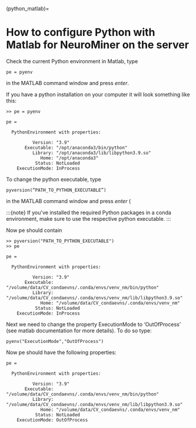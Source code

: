 (python_matlab)=
# How to configure Python with Matlab for NeuroMiner on the server

Check the current Python environment in Matlab, type
```
pe = pyenv
```
in the MATLAB command window and press *enter*.

If you have a python installation on your computer it will look something like this:
```
>> pe = pyenv

pe =

  PythonEnvironment with properties:

          Version: "3.9"
       Executable: "/opt/anaconda3/bin/python"
          Library: "/opt/anaconda3/lib/libpython3.9.so"
             Home: "/opt/anaconda3"
           Status: NotLoaded
    ExecutionMode: InProcess
```

To change the python executable, type

```
pyversion(“PATH_TO_PYTHON_EXECUTABLE”)
```
in the MATLAB command window and press *enter* (

:::{note}
If you've installed the required Python packages in a conda environment, make sure to use the respective python executable.
:::

Now pe should contain

```
>> pyversion("PATH_TO_PYTHON_EXECUTABLE")
>> pe

pe =

  PythonEnvironment with properties:

          Version: "3.9"
       Executable: "/volume/data/CV_condaevns/.conda/envs/venv_nm/bin/python"
          Library: "/volume/data/CV_condaevns/.conda/envs/venv_nm/lib/libpython3.9.so"
             Home: "/volume/data/CV_condaevns/.conda/envs/venv_nm"
           Status: NotLoaded
    ExecutionMode: InProcess
```

Next we need to change the property ExecutionMode to ‘OutOfProcess’ (see matlab documentation for more details). To do so type:
```
pyenv("ExecutionMode","OutOfProcess")
```

Now pe should have the following properties:
```
pe =

  PythonEnvironment with properties:

          Version: "3.9"
       Executable: "/volume/data/CV_condaevns/.conda/envs/venv_nm/bin/python"
          Library: "/volume/data/CV_condaevns/.conda/envs/venv_nm/lib/libpython3.9.so"
             Home: "/volume/data/CV_condaevns/.conda/envs/venv_nm"
           Status: NotLoaded
    ExecutionMode: OutOfProcess
```
